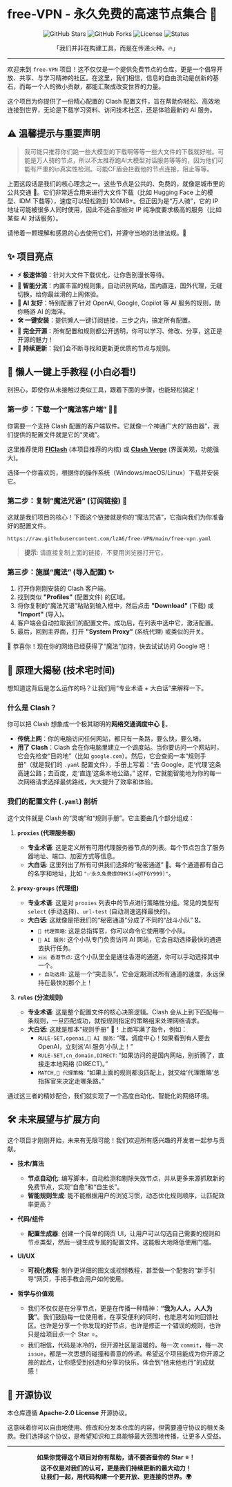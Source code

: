 #  free-VPN - 永久免费的高速节点集合 🚀

<p align="center">
  <img src="https://img.shields.io/github/stars/lzA6/free-VPN?style=for-the-badge&logo=github&color=FFC107" alt="GitHub Stars">
  <img src="https://img.shields.io/github/forks/lzA6/free-VPN?style=for-the-badge&logo=github&color=4CAF50" alt="GitHub Forks">
  <img src="https://img.shields.io/github/license/lzA6/free-VPN?style=for-the-badge&color=2196F3" alt="License">
  <img src="https://img.shields.io/badge/状态-持续更新-brightgreen?style=for-the-badge" alt="Status">
</p>

<p align="center">
  「我们并非在构建工具，而是在传递火种。🔥」
</p>

---

欢迎来到 `free-VPN` 项目！这不仅仅是一个提供免费节点的仓库，更是一个倡导开放、共享、与学习精神的社区。在这里，我们相信，信息的自由流动是创新的基石，而每一个人的微小贡献，都能汇聚成改变世界的力量。

这个项目为你提供了一份精心配置的 Clash 配置文件，旨在帮助你轻松、高效地连接到世界，无论是下载学习资料、访问技术社区，还是体验最新的 AI 服务。

## ⚠️ 温馨提示与重要声明

> 我可能只推荐你们跑一些大模型的下载啊等等一些大文件的下载就好啦。可能是万人骑的节点，所以不太推荐跑AI大模型对话服务等等的，因为他们可能有严重的ip真实性检测。可能CF盾会拦截他的节点连接，阻止等等。

上面这段话是我们的核心理念之一。这些节点是公共的、免费的，就像是城市里的公共交通 🚌。它们非常适合用来进行大文件下载（比如 Hugging Face 上的模型、IDM 下载等），速度可以轻松跑到 100MB+。但正因为是“万人骑”，它的 IP 地址可能被很多人同时使用，因此不适合那些对 IP 纯净度要求极高的服务（比如某些 AI 对话服务）。

请带着一颗理解和感恩的心去使用它们，并遵守当地的法律法规。🙏

## ✨ 项目亮点

*   **⚡️ 极速体验**：针对大文件下载优化，让你告别漫长等待。
*   **🧠 智能分流**：内置丰富的规则集，自动识别网站，国内直连，国外代理，无缝切换，给你最丝滑的上网体验。
*   **🤖 AI 友好**：特别配置了针对 OpenAI, Google, Copilot 等 AI 服务的规则，助你畅游 AI 的海洋。
*   **🛠️ 一键安装**：提供懒人一键订阅链接，三步之内，搞定所有配置。
*   **📖 完全开源**：所有配置和规则都公开透明，你可以学习、修改、分享，这正是开源的魅力！
*   **💖 持续更新**：我们会不断寻找和更新更优质的节点与规则。

## 🚀 懒人一键上手教程 (小白必看!)

别担心，即使你从未接触过类似工具，跟着下面的步骤，也能轻松搞定！

### 第一步：下载一个“魔法客户端” 🧙‍♂️

你需要一个支持 Clash 配置的客户端软件。它就像一个神通广大的“路由器”，我们提供的配置文件就是它的“灵魂”。

这里推荐使用 [**FlClash**](https://github.com/chen08209/FlClash) (本项目推荐的内核) 或 [**Clash Verge**](https://github.com/zzzgydi/clash-verge/releases) (界面美观，功能强大)。

选择一个你喜欢的，根据你的操作系统（Windows/macOS/Linux）下载并安装它。

### 第二步：复制“魔法咒语” (订阅链接) 📜

这就是我们项目的核心！下面这个链接就是你的“魔法咒语”，它指向我们为你准备好的配置文件。

```
https://raw.githubusercontent.com/lzA6/free-VPN/main/free-vpn.yaml
```
> **提示**: 请直接复制上面的链接，不要用浏览器打开它。

### 第三步：施展“魔法” (导入配置) ✨

1.  打开你刚刚安装的 Clash 客户端。
2.  找到类似 **"Profiles"** (配置文件) 的区域。
3.  将你复制的“魔法咒语”粘贴到输入框中，然后点击 **"Download"** (下载) 或 **"Import"** (导入)。
4.  客户端会自动拉取我们的配置文件。成功后，在列表中选中它，激活配置。
5.  最后，回到主界面，打开 **"System Proxy"** (系统代理) 或类似的开关。

🎉 恭喜你！现在你的网络已经获得了“魔法”加持，快去试试访问 Google 吧！

## 🧠 原理大揭秘 (技术宅时间)

想知道这背后是怎么运作的吗？让我们用“专业术语 + 大白话”来解释一下。

### 什么是 Clash？

你可以把 Clash 想象成一个极其聪明的**网络交通调度中心** 🚦。

*   **传统上网**：你的电脑访问任何网站，都只有一条路，要么快，要么堵。
*   **用了 Clash**：Clash 会在你电脑里建立一个调度站。当你要访问一个网站时，它会先检查“目的地”（比如 `google.com`）。然后，它会查阅一本“规则手册”（就是我们的 `.yaml` 配置文件），手册上写着：“去 Google，走‘代理’这条高速公路；去百度，走‘直连’这条本地公路。” 这样，它就能智能地为你的每一次网络请求选择最优路线，大大提升了效率和体验。

### 我们的配置文件 (`.yaml`) 剖析

这个文件就是 Clash 的“灵魂”和“规则手册”。它主要由几个部分组成：

1.  **`proxies` (代理服务器)**
    *   **专业术语**: 这是定义所有可用代理服务器节点的列表。每个节点包含了服务器地址、端口、加密方式等信息。
    *   **大白话**: 这里列出了所有可供我们选择的“秘密通道” 🚪。每个通道都有自己的名字和地址，比如 `"✅永久免费提供HK1(✈️@TFGY999)"`。

2.  **`proxy-groups` (代理组)**
    *   **专业术语**: 这是对 `proxies` 列表中的节点进行策略性分组。常见的类型有 `select` (手动选择)、`url-test` (自动测速选择最快的)。
    *   **大白话**: 这就像是把我们的“秘密通道”分成了不同的“战斗小队” 🎖️。
        *   `🚀 代理策略`: 这是总指挥官，你可以命令它使用哪个小队。
        *   `🤖 AI 服务`: 这个小队专门负责访问 AI 网站，它会自动选择最快的通道去执行任务。
        *   `🇭🇰 香港节点`: 这个小队里全是通往香港的通道，你可以手动选择其中一个。
        *   `⚡ 自动选择`: 这是一个“突击队”，它会定期测试所有通道的速度，永远保持在最快的那个上！

3.  **`rules` (分流规则)**
    *   **专业术语**: 这是整个配置文件的核心决策逻辑。Clash 会从上到下匹配每一条规则，一旦匹配成功，就按规则指定的策略组来处理网络请求。
    *   **大白话**: 这就是那本“规则手册” 📖！上面写满了指令，例如：
        *   `RULE-SET,openai,🤖 AI 服务`: “嘿，调度中心！如果看到有人要去 OpenAI，立刻派‘AI 服务’小队上！”
        *   `RULE-SET,cn_domain,DIRECT`: “如果访问的是国内网站，别折腾了，直接走本地网络 (DIRECT)。”
        *   `MATCH,🚀 代理策略`: “如果上面的规则都没匹配上，就交给‘代理策略’总指挥官来决定走哪条路。”

通过这三者的精妙配合，我们就实现了一个高度自动化、智能化的网络环境。

## 🛠️ 未来展望与扩展方向

这个项目才刚刚开始，未来有无限可能！我们欢迎所有感兴趣的开发者一起参与贡献。

*   **技术/算法**
    *   **节点自动化**: 编写脚本，自动检测和剔除失效节点，并从更多来源抓取新的免费节点，实现“自愈”和“自生长”。
    *   **智能规则生成**: 能不能根据用户的浏览习惯，动态优化规则顺序，让匹配效率更高？

*   **代码/组件**
    *   **配置生成器**: 创建一个简单的网页 UI，让用户可以勾选自己需要的规则和节点类型，然后一键生成专属的配置文件。这能极大地降低使用门槛。

*   **UI/UX**
    *   **可视化教程**: 制作更详细的图文或视频教程，甚至做一个配套的“新手引导”网页，手把手教会用户如何使用。

*   **哲学与价值观**
    *   我们不仅仅是在分享节点，更是在传播一种精神：**“我为人人，人人为我”**。我们鼓励每一位使用者，在享受便利的同时，也能思考如何回馈社区。也许是分享一个你发现的好节点，也许是修正一个错误的规则，也许只是给项目点一个 Star ⭐。
    *   我们相信，代码是冰冷的，但开源社区是温暖的。每一次 `commit`，每一次 `issue`，都是一次思想的碰撞和善意的传递。希望这个项目能成为你开源之旅的起点，让你感受到创造和分享的快乐，体会到“他来他也行”的成就感！

## 📜 开源协议

本仓库遵循 **Apache-2.0 License** 开源协议。

这意味着你可以自由地使用、修改和分发本仓库的内容，但需要遵守协议的相关条款。我们选择这个协议，是希望知识和工具能够最大范围地传播，让更多人受益。

---

<p align="center">
  <strong>如果你觉得这个项目对你有帮助，请不要吝啬你的 Star ⭐！</strong>
  <br>
  <strong>这不仅是对我们的认可，更是我们持续更新的最大动力！</strong>
  <br>
  <strong>让我们一起，用代码构建一个更开放、更连接的世界。🌍</strong>
</p>
